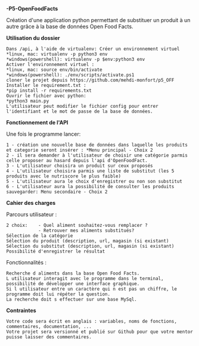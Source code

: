 **-P5-OpenFoodFacts**

Création d'une application python permettant de substituer un produit à un autre grâce à la base de données Open Food Facts.


**Utilisation du dossier**

	Dans /api, à l'aide de virtualenv: Créer un environnement virtuel
	*linux, mac: virtualenv -p python3 env
	*windows(powershell): virtualenv -p $env:python3 env
	Activer l'environnement virtuel :
	*linux, mac: source env/bin/activate
	*windows(powershell): ./env/scripts/activate.ps1
	cloner le projet depuis https://github.com/mehdi-monfort/p5_OFF
	Installer le requirement.txt :
	*pip install -r requirements.txt
	Ouvrir le fichier avec python:
	*python3 main.py
	L'utilisateur peut modifier le fichier config pour entrer l'identifiant et le mot de passe de la base de données.


**Fonctionnement de l'API**


Une fois le programme lancer:

	1 - création une nouvelle base de données dans laquelle les produits et categorie seront insérer : *Menu principal - Choix 2
	2 - il sera demander à l'utilisateur de choisir une catégorie parmis celle proposer au hasard depuis l'api d'OpenFoodFact.
	3 - L'utilisateur choisira un produit sur ceux proposés
	4 - L'utilisateur choisira parmis une liste de substitut (les 5 produits avec le nutriscore le plus faible)
	5 - L'utilisateur aura le choix d'enregistrer ou non son substitut
	6 - L'utilisateur aura la possibilité de consulter les produits sauvegarder: Menu secondaire - Choix 2


**Cahier des charges**

Parcours utilisateur :

	2 choix: 	- Quel aliment souhaitez-vous remplacer ?
          		- Retrouver mes aliments substitués?   
	Sélection de la catégorie
	Sélection du produit (description, url, magasin (si existant)
	Sélection du substitut (description, url, magasin (si existant)
	Possibilité d'enregistrer le résultat


Fonctionnalités :

	Recherche d aliments dans la base Open Food Facts.
	L utilisateur interagit avec le programme dans le terminal, possibilité de développer une interface graphique.
	Si l utilisateur entre un caractère qui n est pas un chiffre, le programme doit lui répéter la question.
	La recherche doit s effectuer sur une base MySql.


**Contraintes**

	Votre code sera écrit en anglais : variables, noms de fonctions, commentaires, documentation, ...
	Votre projet sera versionné et publié sur Github pour que votre mentor puisse laisser des commentaires.

